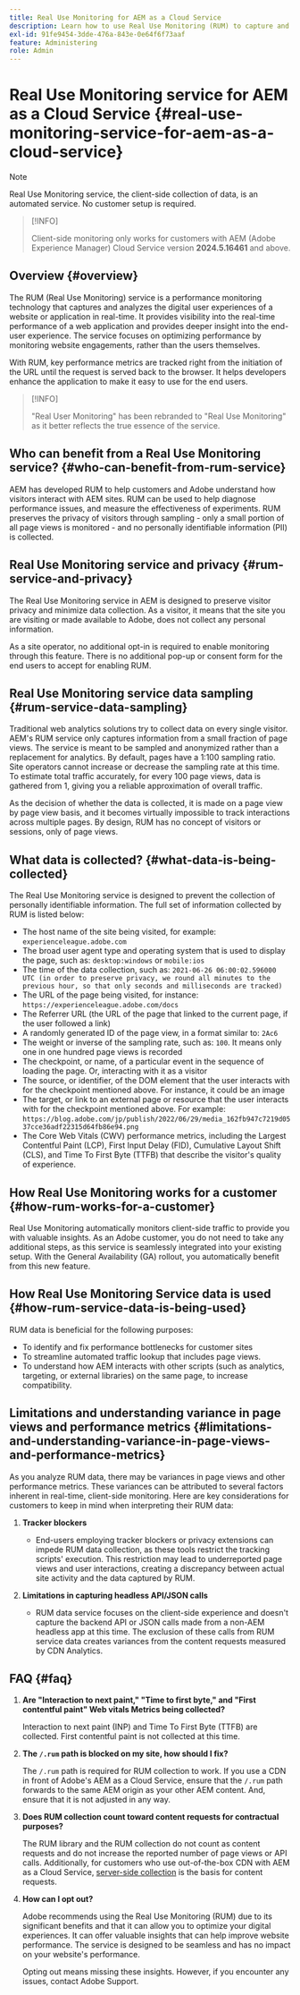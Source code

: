 ```yaml
---
title: Real Use Monitoring for AEM as a Cloud Service
description: Learn how to use Real Use Monitoring (RUM) to capture and analyze the digital user experience of a website or application in real-time.
exl-id: 91fe9454-3dde-476a-843e-0e64f6f73aaf
feature: Administering
role: Admin
---
```

# Real Use Monitoring service for AEM as a Cloud Service {#real-use-monitoring-service-for-aem-as-a-cloud-service}

>[!NOTE]
>
>Real Use Monitoring service, the client-side collection of data, is an automated service. No customer setup is required.

>[!INFO]
>
>Client-side monitoring only works for customers with AEM (Adobe Experience Manager) Cloud Service version **2024.5.16461** and above.

## Overview {#overview}

The RUM (Real Use Monitoring) service is a performance monitoring technology that captures and analyzes the digital user experiences of a website or application in real-time. It provides visibility into the real-time performance of a web application and provides deeper insight into the end-user experience. The service focuses on optimizing performance by monitoring website engagements, rather than the users themselves.

With RUM, key performance metrics are tracked right from the initiation of the URL until the request is served back to the browser. It helps developers enhance the application to make it easy to use for the end users. 

>[!INFO]
>
>"Real User Monitoring" has been rebranded to "Real Use Monitoring" as it better reflects the true essence of the service. 

## Who can benefit from a Real Use Monitoring service? {#who-can-benefit-from-rum-service}

AEM has developed RUM to help customers and Adobe understand how visitors interact with AEM sites. RUM can be used to help diagnose performance issues, and measure the effectiveness of experiments. RUM preserves the privacy of visitors through sampling - only a small portion of all page views is monitored - and no personally identifiable information (PII) is collected.

## Real Use Monitoring service and privacy {#rum-service-and-privacy}

The Real Use Monitoring service in AEM is designed to preserve visitor privacy and minimize data collection. As a visitor, it means that the site you are visiting or made available to Adobe, does not collect any personal information. 

As a site operator, no additional opt-in is required to enable monitoring through this feature. There is no additional pop-up or consent form for the end users to accept for enabling RUM. 

## Real Use Monitoring service data sampling {#rum-service-data-sampling}

Traditional web analytics solutions try to collect data on every single visitor. AEM's RUM service only captures information from a small fraction of page views. The service is meant to be sampled and anonymized rather than a replacement for analytics. By default, pages have a 1:100 sampling ratio. Site operators cannot increase or decrease the sampling rate at this time. To estimate total traffic accurately, for every 100 page views, data is gathered from 1, giving you a reliable approximation of overall traffic.

As the decision of whether the data is collected, it is made on a page view by page view basis, and it becomes virtually impossible to track interactions across multiple pages. By design, RUM has no concept of visitors or sessions, only of page views.

## What data is collected? {#what-data-is-being-collected}

The Real Use Monitoring service is designed to prevent the collection of personally identifiable information. The full set of information collected by RUM is listed below:

* The host name of the site being visited, for example: `experienceleague.adobe.com`
* The broad user agent type and operating system that is used to display the page, such as: `desktop:windows` or `mobile:ios`
* The time of the data collection, such as: `2021-06-26 06:00:02.596000 UTC (in order to preserve privacy, we round all minutes to the previous hour, so that only seconds and milliseconds are tracked)`
* The URL of the page being visited, for instance: `https://experienceleague.adobe.com/docs`
* The Referrer URL (the URL of the page that linked to the current page, if the user followed a link)
* A randomly generated ID of the page view, in a format similar to: `2Ac6`
* The weight or inverse of the sampling rate, such as: `100`. It means only one in one hundred page views is recorded
* The checkpoint, or name, of a particular event in the sequence of loading the page. Or, interacting with it as a visitor
* The source, or identifier, of the DOM element that the user interacts with for the checkpoint mentioned above. For instance, it could be an image
* The target, or link to an external page or resource that the user interacts with for the checkpoint mentioned above. For example: `https://blog.adobe.com/jp/publish/2022/06/29/media_162fb947c7219d0537cce36adf22315d64fb86e94.png`
* The Core Web Vitals (CWV) performance metrics, including the Largest Contentful Paint (LCP), First Input Delay (FID), Cumulative Layout Shift (CLS), and Time To First Byte (TTFB) that describe the visitor's quality of experience.

## How Real Use Monitoring works for a customer {#how-rum-works-for-a-customer}

Real Use Monitoring automatically monitors client-side traffic to provide you with valuable insights. As an Adobe customer, you do not need to take any additional steps, as this service is seamlessly integrated into your existing setup. With the General Availability (GA) rollout, you automatically benefit from this new feature.

<!-- Alexandru: hiding temporarily, until we figure out where this needs to be linked to 

If you wish to leverage more insights with this new feature to optimize your digital experiences effortlessly, please see here (link to Row 99). -->

## How Real Use Monitoring Service data is used {#how-rum-service-data-is-being-used}

RUM data is beneficial for the following purposes:

* To identify and fix performance bottlenecks for customer sites
* To streamline automated traffic lookup that includes page views.
* To understand how AEM interacts with other scripts (such as analytics, targeting, or external libraries) on the same page, to increase compatibility.

## Limitations and understanding variance in page views and performance metrics {#limitations-and-understanding-variance-in-page-views-and-performance-metrics}

As you analyze RUM data, there may be variances in page views and other performance metrics. These variances can be attributed to several factors inherent in real-time, client-side monitoring. Here are key considerations for customers to keep in mind when interpreting their RUM data:

1. **Tracker blockers**

   * End-users employing tracker blockers or privacy extensions can impede RUM data collection, as these tools restrict the tracking scripts' execution. This restriction may lead to underreported page views and user interactions, creating a discrepancy between actual site activity and the data captured by RUM.

1. **Limitations in capturing headless API/JSON calls**

   * RUM data service focuses on the client-side experience and doesn't capture the backend API or JSON calls made from a non-AEM headless app at this time. The exclusion of these calls from RUM service data creates variances from the content requests measured by CDN Analytics.

## FAQ {#faq}

<!-- REMOVED THIS FAQ AS PER EMAIL REQUEST FROM SHWETA DUA, SEPTEMBER 4, 2024 TO THE DL-AEM-DOCS GROUP 
1. **Can customers integrate the RUM service scripts with third-party systems like Dynatrace?**

   Yes.
--> 

1. **Are "Interaction to next paint," "Time to first byte," and "First contentful paint" Web vitals Metrics being collected?**

   Interaction to next paint (INP) and Time To First Byte (TTFB) are collected.  First contentful paint is not collected at this time.
   
1. **The `/.rum` path is blocked on my site, how should I fix?**

   The `/.rum` path is required for RUM collection to work. If you use a CDN in front of Adobe's AEM as a Cloud Service, ensure that the `/.rum` path forwards to the same AEM origin as your other AEM content. And, ensure that it is not adjusted in any way.
   
1. **Does RUM collection count toward content requests for contractual purposes?**

   The RUM library and the RUM collection do not count as content requests and do not increase the reported number of page views or API calls. Additionally, for customers who use out-of-the-box CDN with AEM as a Cloud Service, [server-side collection](#serverside-collection) is the basis for content requests.
   
1. **How can I opt out?**

   Adobe recommends using the Real Use Monitoring (RUM) due to its significant benefits and that it can allow you to optimize your digital experiences. It can offer valuable insights that can help improve website performance. The service is designed to be seamless and has no impact on your website's performance.

   Opting out means missing these insights. However, if you encounter any issues, contact Adobe Support.

